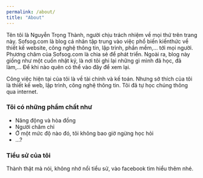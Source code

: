 ```yaml
---
permalink: /about/
title: "About"
---
```


Tên tôi là Nguyễn Trọng Thành, người chịu trách nhiệm về mọi thứ trên trang này. Sofsog.com là blog cá nhân tập trung vào việc phổ biến kiến ​​thức về thiết kế website, công nghệ thông tin, lập trình, phần mềm,… tới mọi người. Phương châm của Sofsog.com là chia sẻ để phát triển. Ngoài ra, blog này giống như một cuốn nhật ký, là nơi tôi ghi lại những gì mình đã học, đã làm,… Để khi nào quên có thể vào đây để xem lại.

Công việc hiện tại của tôi là về tài chính và kế toán. Nhưng sở thích của tôi là thiết kế web, lập trình, công nghệ thông tin. Tôi đã tự học chúng thông qua internet.

### Tôi có những phẩm chất như

- Năng động và hòa đồng
- Người chăm chỉ
- Ở một mức độ nào đó, tôi không bao giờ ngừng học hỏi
- ...?

### Tiểu sử của tôi
Thành thật mà nói, không nhớ nổi tiểu sử, vào facebook tìm hiểu thêm nhé.